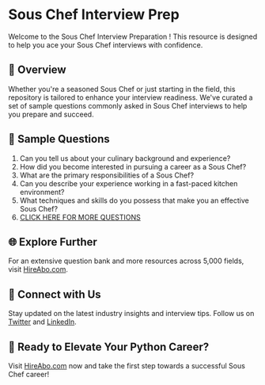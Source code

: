 # Sous Chef Interview Prep

Welcome to the Sous Chef Interview Preparation ! This resource is designed to help you ace your Sous Chef interviews with confidence.

## 🚀 Overview

Whether you're a seasoned Sous Chef or just starting in the field, this repository is tailored to enhance your interview readiness. We've curated a set of sample questions commonly asked in Sous Chef interviews to help you prepare and succeed.

## 📝 Sample Questions

1. Can you tell us about your culinary background and experience?
2. How did you become interested in pursuing a career as a Sous Chef?
3. What are the primary responsibilities of a Sous Chef?
4. Can you describe your experience working in a fast-paced kitchen environment?
5. What techniques and skills do you possess that make you an effective Sous Chef?
6. [CLICK HERE FOR MORE QUESTIONS](https://hireabo.com/job/11_2_1/Sous%20Chef)

## 🌐 Explore Further

For an extensive question bank and more resources across 5,000 fields, visit [HireAbo.com](https://www.hireabo.com).

## 📱 Connect with Us

Stay updated on the latest industry insights and interview tips. Follow us on [Twitter](https://twitter.com/hireabo) and [LinkedIn](https://www.linkedin.com/in/hire-abo-3609972a8/).

## 🚀 Ready to Elevate Your Python Career?

Visit [HireAbo.com](https://www.hireabo.com) now and take the first step towards a successful Sous Chef career!